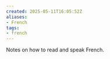 ```yaml
---
created: 2025-05-11T16:05:52Z
aliases:
- French
tags:
- french
---
```


Notes on how to read and speak French.
